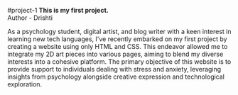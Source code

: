 #project-1
<b>This is my first project.</b>
<br>
Author - Drishti
<br>
<p>As a psychology student, digital artist, and blog writer with a keen interest in learning new tech languages, I've recently embarked on my first project by creating a website using only HTML and CSS. This endeavor allowed me to integrate my 2D art pieces into various pages, aiming to blend my diverse interests into a cohesive platform. The primary objective of this website is to provide support to individuals dealing with stress and anxiety, leveraging insights from psychology alongside creative expression and technological exploration.</p>
